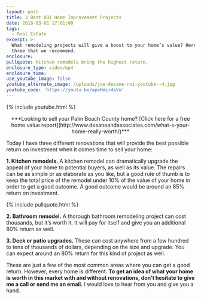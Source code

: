 ```yaml
---
layout: post
title: 3 Best ROI Home Improvement Projects
date: 2018-03-01 17:01:00
tags:
  - Real Estate
excerpt: >-
  What remodeling projects will give a boost to your home’s value? Here are
  three that we recommend.
enclosure:
pullquote: Kitchen remodels bring the highest return.
enclosure_type: video/mp4
enclosure_time:
use_youtube_image: false
youtube_alternate_image: /uploads/joe-desane-roi-youtube--4.jpg
youtube_code: 'https://youtu.be/apxHmLr4sVo'
---
```


{% include youtube.html %}

<p align="center"> ***Looking to sell your Palm Beach County home? [Click here for a free home value report](http://www.desaneandassociates.com/what-s-your-home-really-worth/)*** </p>

Today I have three different renovations that will provide the best possible return on investment when it comes time to sell your home:

**1. Kitchen remodels.** A kitchen remodel can dramatically upgrade the appeal of your home to potential buyers, as well as its value. The repairs can be as simple or as elaborate as you like, but a good rule of thumb is to keep the total price of the remodel under 10% of the value of your home in order to get a good outcome. A good outcome would be around an 85% return on investment.

{% include pullquote.html %}

**2. Bathroom remodel.** A thorough bathroom remodeling project can cost thousands, but it’s worth it. It will pay for itself and give you an additional 80% return as well.

**3. Deck or patio upgrades.** These can cost anywhere from a few hundred to tens of thousands of dollars, depending on the size and upgrade. You can expect around an 80% return for this kind of project as well.

These are just a few of the most common areas where you can get a good return. However, every home is different. **To get an idea of what your home is worth in this market with and without renovations, don’t hesitate to give me a call or send me an email.** I would love to hear from you and give you a hand.